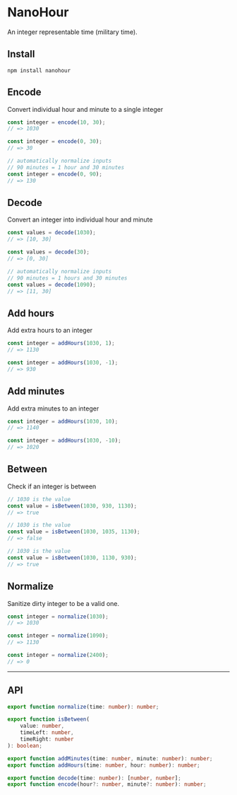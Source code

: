 # NanoHour

An integer representable time (military time).

## Install

```shell
npm install nanohour
```

## Encode

Convert individual hour and minute to a single integer

```js
const integer = encode(10, 30);
// => 1030

const integer = encode(0, 30);
// => 30

// automatically normalize inputs
// 90 minutes = 1 hour and 30 minutes
const integer = encode(0, 90);
// => 130
```

## Decode

Convert an integer into individual hour and minute

```js
const values = decode(1030);
// => [10, 30]

const values = decode(30);
// => [0, 30]

// automatically normalize inputs
// 90 minutes = 1 hours and 30 minutes
const values = decode(1090);
// => [11, 30]
```

## Add hours

Add extra hours to an integer

```js
const integer = addHours(1030, 1);
// => 1130

const integer = addHours(1030, -1);
// => 930
```

## Add minutes

Add extra minutes to an integer

```js
const integer = addHours(1030, 10);
// => 1140

const integer = addHours(1030, -10);
// => 1020
```


## Between

Check if an integer is between

```js
// 1030 is the value
const value = isBetween(1030, 930, 1130);
// => true

// 1030 is the value
const value = isBetween(1030, 1035, 1130);
// => false

// 1030 is the value
const value = isBetween(1030, 1130, 930);
// => true
```

## Normalize

Sanitize dirty integer to be a valid one.

```js
const integer = normalize(1030);
// => 1030

const integer = normalize(1090);
// => 1130

const integer = normalize(2400);
// => 0
```

---

## API

```ts
export function normalize(time: number): number;

export function isBetween(
	value: number,
	timeLeft: number,
	timeRight: number
): boolean;

export function addMinutes(time: number, minute: number): number;
export function addHours(time: number, hour: number): number;

export function decode(time: number): [number, number];
export function encode(hour?: number, minute?: number): number;
```
